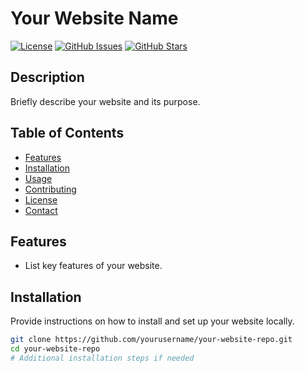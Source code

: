 # Your Website Name

[![License](https://img.shields.io/badge/license-MIT-blue.svg)](LICENSE)
[![GitHub Issues](https://img.shields.io/github/issues/yourusername/your-website-repo)](https://github.com/yourusername/your-website-repo/issues)
[![GitHub Stars](https://img.shields.io/github/stars/yourusername/your-website-repo)](https://github.com/yourusername/your-website-repo/stargazers)

## Description

Briefly describe your website and its purpose.

## Table of Contents

- [Features](#features)
- [Installation](#installation)
- [Usage](#usage)
- [Contributing](#contributing)
- [License](#license)
- [Contact](#contact)

## Features

- List key features of your website.

## Installation

Provide instructions on how to install and set up your website locally.

```bash
git clone https://github.com/yourusername/your-website-repo.git
cd your-website-repo
# Additional installation steps if needed
